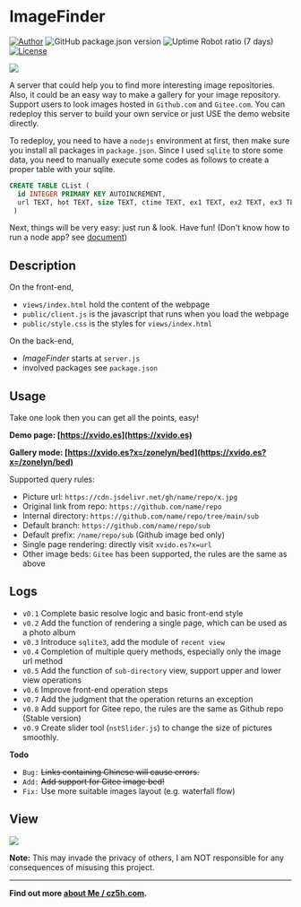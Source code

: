 # ImageFinder

[![Author](https://img.shields.io/badge/author-XPoet-orange.svg)](https://github.com/XPoet)
![GitHub package.json version](https://img.shields.io/github/package-json/v/TianZonglin/ImageFinder?style=plastic)
![Uptime Robot ratio (7 days)](https://img.shields.io/uptimerobot/ratio/7/m787087225-950e39e5cd6e3d6c5c9be0cb)
[![License](https://img.shields.io/github/license/XPoet/picx.svg)](https://github.com/XPoet/picx/blob/master/LICENSE)

![](https://cdn.jsdelivr.net/gh/TianZonglin/tuchuang/img/20210131041449.png)

A server that could help you to find more interesting image repositories. Also, it could be an easy way to make a gallery for your image repository. Support users to look images hosted in `Github.com` and `Gitee.com`. You can redeploy this server to build your own service or just USE the demo website directly.

To redeploy, you need to have a `nodejs` environment at first, then make sure you install all packages in `package.json`. Since I used `sqlite` to store some data, you need to manually execute some codes as follows to create a proper table with your sqlite.

```sql
CREATE TABLE CList (
  id INTEGER PRIMARY KEY AUTOINCREMENT,
  url TEXT, hot TEXT, size TEXT, ctime TEXT, ex1 TEXT, ex2 TEXT, ex3 TEXT, ex4 TEXT
 )
```

Next, things will be very easy: just run & look. Have fun!
(Don't know how to run a node app? see [document](https://nodejs.org/docs/latest-v13.x/api/synopsis.html))

## Description

On the front-end,

- `views/index.html` hold the content of the webpage
- `public/client.js` is the javascript that runs when you load the webpage
- `public/style.css` is the styles for `views/index.html`

On the back-end,

- _ImageFinder_ starts at `server.js`
- involved packages see `package.json`

## Usage

Take one look then you can get all the points, easy!

**Demo page: [https://xvido.es](https://xvido.es)**

**Gallery mode: [https://xvido.es?x=/zonelyn/bed](https://xvido.es?x=/zonelyn/bed)**

Supported query rules:

- Picture url: `https://cdn.jsdelivr.net/gh/name/repo/x.jpg`
- Original link from repo: `https://github.com/name/repo`
- Internal directory: `https://github.com/name/repo/tree/main/sub`
- Default branch: `https://github.com/name/repo/sub`
- Default prefix: `/name/repo/sub` (Github image bed only)
- Single page rendering: directly visit `xvido.es?x=url`
- Other image beds: `Gitee` has been supported, the rules are the same as above

## Logs

- `v0.1` Complete basic resolve logic and basic front-end style
- `v0.2` Add the function of rendering a single page, which can be used as a photo album
- `v0.3` Introduce `sqlite3`, add the module of `recent view`
- `v0.4` Completion of multiple query methods, especially only the image url method
- `v0.5` Add the function of `sub-directory` view, support upper and lower view operations
- `v0.6` Improve front-end operation steps
- `v0.7` Add the judgment that the operation returns an exception
- `v0.8` Add support for Gitee repo, the rules are the same as Github repo (Stable version)
- `v0.9` Create slider tool (`nstSlider.js`) to change the size of pictures smoothly.

**Todo**

- `Bug:` <s>Links containing Chinese will cause errors.</s>
- `Add:` <s>Add support for Gitee image bed!</s>
- `Fix:` Use more suitable images layout (e.g. waterfall flow)

## View

![](https://cdn.jsdelivr.net/gh/TianZonglin/tuchuang/img/20210131044052.png)



**Note:** This may invade the privacy of others, I am NOT responsible for any consequences of misusing this project.

---

**Find out more [about Me / cz5h.com](https://www.cz5h.com).**
